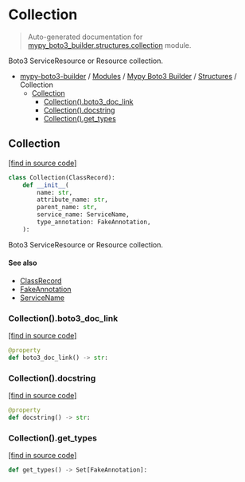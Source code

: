 # Collection

> Auto-generated documentation for [mypy_boto3_builder.structures.collection](https://github.com/vemel/mypy_boto3_builder/blob/master/mypy_boto3_builder/structures/collection.py) module.

Boto3 ServiceResource or Resource collection.

- [mypy-boto3-builder](../../README.md#mypy_boto3_builder) / [Modules](../../MODULES.md#mypy-boto3-builder-modules) / [Mypy Boto3 Builder](../index.md#mypy-boto3-builder) / [Structures](index.md#structures) / Collection
    - [Collection](#collection)
        - [Collection().boto3_doc_link](#collectionboto3_doc_link)
        - [Collection().docstring](#collectiondocstring)
        - [Collection().get_types](#collectionget_types)

## Collection

[[find in source code]](https://github.com/vemel/mypy_boto3_builder/blob/master/mypy_boto3_builder/structures/collection.py#L13)

```python
class Collection(ClassRecord):
    def __init__(
        name: str,
        attribute_name: str,
        parent_name: str,
        service_name: ServiceName,
        type_annotation: FakeAnnotation,
    ):
```

Boto3 ServiceResource or Resource collection.

#### See also

- [ClassRecord](class_record.md#classrecord)
- [FakeAnnotation](../type_annotations/fake_annotation.md#fakeannotation)
- [ServiceName](../service_name.md#servicename)

### Collection().boto3_doc_link

[[find in source code]](https://github.com/vemel/mypy_boto3_builder/blob/master/mypy_boto3_builder/structures/collection.py#L41)

```python
@property
def boto3_doc_link() -> str:
```

### Collection().docstring

[[find in source code]](https://github.com/vemel/mypy_boto3_builder/blob/master/mypy_boto3_builder/structures/collection.py#L45)

```python
@property
def docstring() -> str:
```

### Collection().get_types

[[find in source code]](https://github.com/vemel/mypy_boto3_builder/blob/master/mypy_boto3_builder/structures/collection.py#L58)

```python
def get_types() -> Set[FakeAnnotation]:
```
